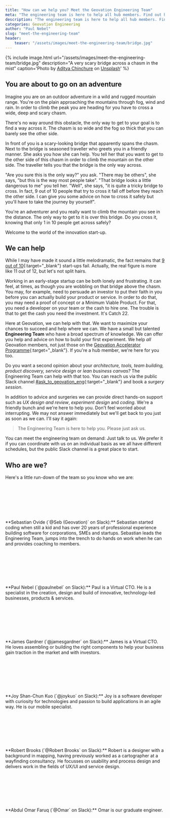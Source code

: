 ```yaml
---
title: "How can we help you? Meet the Geovation Engineering Team"
meta: "The engineering team is here to help all hub members. Find out how in this post."
description: "The engineering team is here to help all hub members. Find out how in this post."
categories: Geovation Engineering
author: "Paul Nebel"
slug: "meet-the-engineering-team"
header:
    teaser: "/assets/images/meet-the-engineering-team/bridge.jpg"
---
```


{% include image.html url="/assets/images/meet-the-engineering-team/bridge.jpg" description="A very scary bridge across a chasm in the mist" caption='<span>Photo by <a href="https://unsplash.com/@adityachinchure?utm_source=unsplash&amp;utm_medium=referral&amp;utm_content=creditCopyText">Aditya Chinchure</a> on <a href="https://unsplash.com/?utm_source=unsplash&amp;utm_medium=referral&amp;utm_content=creditCopyText">Unsplash</a></span>' %}

## You are about to go on an adventure

Imagine you are on an outdoor adventure in a wild and rugged mountain range.  You're on the plain approaching the mountains through fog, wind and rain.  In order to climb the peak you are heading for you have to cross a wide, deep and scary chasm.

There's no way around this obstacle, the only way to get to your goal is to find a way across it. The chasm is so wide and the fog so thick that you can barely see the other side.

In front of you is a scary-looking bridge that apparently spans the chasm.  Next to the bridge is seasoned traveller who greets you in a friendly manner.  She asks you how she can help.  You tell her that you want to get to the other side of this chasm in order to climb the mountain on the other side.  The traveller tells you that the bridge is the only way across.

"Are you sure this is the only way?" you ask.  "There may be others", she says, "but this is the way most people take".  "That bridge looks a little dangerous to me" you tell her.  "Well", she says, "it is quite a tricky bridge to cross.  In fact, 9 out of 10 people that try to cross it fall off before they reach the other side. I can give you some advice on how to cross it safely but you'll have to take the journey by yourself".

You're an adventurer and you really want to climb the mountain you see in the distance.  The only way to get to it is over this bridge.  Do you cross it, knowing that only 1 in 10 people get across safely?

Welcome to the world of the innovation start-up.

## We can help
 
While I may have made it sound a little melodramatic, the fact remains that [9 out of 10][innovation-startup-stats]{:target="_blank"} start-ups fail.  Actually, the real figure is more like 11 out of 12, but let's not split hairs.

Working in an early-stage startup can be both lonely and frustrating. It can feel, at times, as though you are wobbling on that bridge above the chasm. You may, for example, need to persuade an investor to put their faith in you before you can actually build your product or service.  In order to do that, you may need a proof of concept or a Minimum Viable Product. For that, you need a developer on your team or the cash to hire one.  The trouble is that to get the cash you need the investment.  It's Catch 22.

Here at Geovation, we can help with that. We want to maximize your chances to succeed and help where we can. We have a small but talented **Engineering Team** who have a broad spectrum of knowledge. We can offer you help and advice on how to build your first experiment. We help *all* Geovation members, not just those on the [Geovation Accelerator Programme][accelerator]{:target="_blank"}. If you're a hub member, we're here for you too.

Do you want a second opinion about your *architecture, tools, team building, product discovery, service design* or *lean business canvas?* The Engineering Team can help with that too. You can reach us via the public Slack channel [#ask\_to\_geovation\_eng][geoslack]{:target="_blank"} and book a *surgery session*.


In addition to advice and surgeries we can provide direct hands-on support such as *UX design and review*, *experiment design* and *coding*. We're a friendly bunch and we're here to help you.  Don't feel worried about interrupting. We may not answer immediately but we'll get back to you just as soon as we can.  I'll say it again:

 > The Engineering Team is here to help you.  Please just ask us.

You can meet the engineering team on demand: Just talk to us. We prefer it if you can coordinate with us on an individual basis as we all have different schedules, but the public Slack channel is a great place to start.

## Who are we?

Here's a little run-down of the team so you know who we are:

<figure style="width: 100px; height: 100px; margin-top: 10px; margin-bottom: 10px;" class="align-left">
  <img src="{{ site.url }}/assets/images/Headshot_SebOvide.jpg" alt="">
</figure>
**Sebastian Ovide (`@Seb (Geovation)` on Slack):** Sebastian started coding when still a kid and has over 20 years of professional experience building software for corporations, SMEs and startups. Sebastian leads the Engineering Team, jumps into the trench to do hands on work when he can and provides coaching to members.

<figure style="width: 100px; height: 100px; margin-top: 10px; margin-bottom: 10px;" class="align-left">
  <img src="{{ site.url }}/assets/images/Headshot_PaulNebel.jpg" alt="">
</figure>
**Paul Nebel (`@paulnebel` on Slack):** Paul is a Virtual CTO. He is a specialist in the creation, design and build of innovative, technology-led businesses, products & services.
 
<figure style="width: 100px; height: 100px; margin-top: 10px; margin-bottom: 10px;" class="align-left">
  <img src="{{ site.url }}/assets/images/Headshot_JameGardner.jpg" alt="">
</figure>
**James Gardner (`@jamesgardner` on Slack):** James is a Virtual CTO. He loves assembling or building the right components to help your business gain traction in the market and with investors.

<figure style="width: 100px; height: 100px; margin-top: 10px; margin-bottom: 10px;" class="align-left">
  <img src="{{ site.url }}/assets/images/Headshot_JoyKuo.jpg" alt="">
</figure>
**Joy Shan-Chun Kuo (`@joykuo` on Slack):** Joy is a software developer with curiosity for technologies and passion to build applications in an agile way. He is our mobile specialist.

<figure style="width: 100px; height: 100px; margin-top: 10px; margin-bottom: 10px;" class="align-left">
  <img src="{{ site.url }}/assets/images/Headshot_RobertBrooks.png" alt="">
</figure>
**Robert Brooks (`@Robert Brooks` on Slack):** Robert is a designer with a background in mapping, having previously worked as a cartographer at a wayfinding consultancy. He focusses on usability and process design and delivers work in the fields of UX/UI and service design.


<figure style="width: 100px; height: 100px; margin-top: 10px; margin-bottom: 10px;" class="align-left">
  <img src="{{ site.url }}/assets/images/Headshot_Unknown.jpg" alt="">
</figure>
**Abdul Omar Faruq (`@Omar` on Slack):** Omar is our graduate engineer.

[innovation-startup-stats]: https://startupgenome.com/
[accelerator]: https://geovation.uk/accelerator/
[geoslack]: https://geovationhub.slack.com/archives/C7FEC55UY